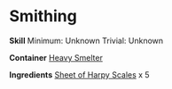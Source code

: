 <!-- TITLE: Harpy Scale Leggings -->
<!-- SUBTITLE:  -->
# Smithing
**Skill**
Minimum: Unknown
Trivial: Unknown

**Container**
[Heavy Smelter](heavy-smelter)

**Ingredients**
[Sheet of Harpy Scales](sheet-of-harpy-scales) x 5